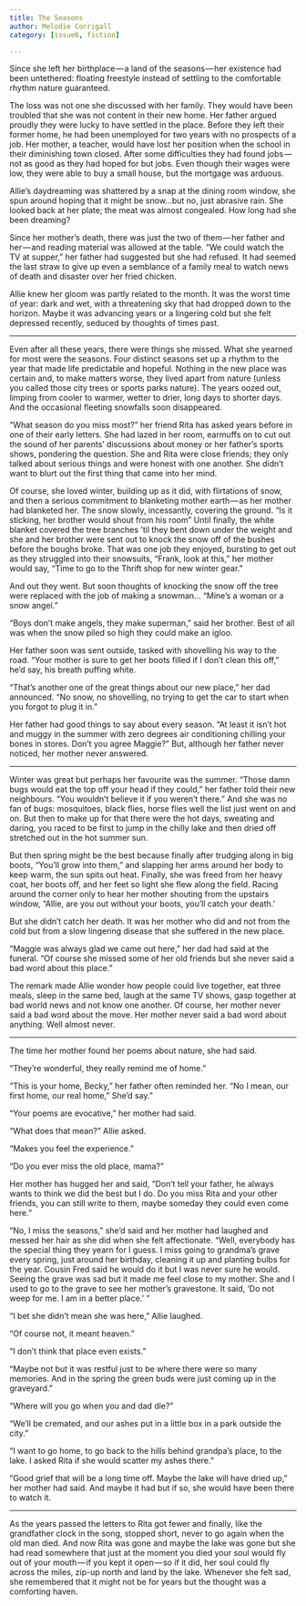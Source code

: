 ```yaml
---
title: The Seasons 
author: Melodie Corrigall 
category: [issue6, fiction] 

---
```


Since she left her birthplace — a land of the seasons — her existence had been untethered: floating freestyle instead of settling to the comfortable rhythm nature guaranteed.

The loss was not one she discussed with her family. They would have been troubled that she was not content in their new home. Her father argued proudly they were lucky to have settled in the place. Before they left their former home, he had been unemployed for two years with no prospects of a job. Her mother, a teacher, would have lost her position when the school in their diminishing town closed. After some difficulties they had found jobs — not as good as they had hoped for but jobs. Even though their wages were low, they were able to buy a small house, but the mortgage was arduous.

Allie’s daydreaming was shattered by a snap at the dining room window, she spun around hoping that it might be snow…but no, just abrasive rain. She looked back at her plate; the meat was almost congealed. How long had she been dreaming?

Since her mother’s death, there was just the two of them — her father and her — and reading material was allowed at the table. “We could watch the TV at supper,” her father had suggested but she had refused. It had seemed the last straw to give up even a semblance of a family meal to watch news of death and disaster over her fried chicken.

Allie knew her gloom was partly related to the month. It was the worst time of year: dark and wet, with a threatening sky that had dropped down to the horizon. Maybe it was advancing years or a lingering cold but she felt depressed recently, seduced by thoughts of times past.

***

Even after all these years, there were things she missed. What she yearned for most were the seasons. Four distinct seasons set up a rhythm to the year that made life predictable and hopeful. Nothing in the new place was certain and, to make matters worse, they lived apart from nature (unless you called those city trees or sports parks nature). The years oozed out, limping from cooler to warmer, wetter to drier, long days to shorter days. And the occasional fleeting snowfalls soon disappeared.

“What season do you miss most?” her friend Rita has asked years before in one of their early letters. She had lazed in her room, earmuffs on to cut out the sound of her parents’ discussions about money or her father’s sports shows, pondering the question. She and Rita were close friends; they only talked about serious things and were honest with one another. She didn’t want to blurt out the first thing that came into her mind.

Of course, she loved winter, building up as it did, with flirtations of snow, and then a serious commitment to blanketing mother earth — as her mother had blanketed her. The snow slowly, incessantly, covering the ground. “Is it sticking, her brother would shout from his room” Until finally, the white blanket covered the tree branches ’til they bent down under the weight and she and her brother were sent out to knock the snow off of the bushes before the boughs broke. That was one job they enjoyed, bursting to get out as they struggled into their snowsuits, “Frank, look at this,” her mother would say, “Time to go to the Thrift shop for new winter gear.”

And out they went. But soon thoughts of knocking the snow off the tree were replaced with the job of making a snowman… “Mine’s a woman or a snow angel.” 

“Boys don’t make angels, they make superman,” said her brother. Best of all was when the snow piled so high they could make an igloo.

Her father soon was sent outside, tasked with shovelling his way to the road. “Your mother is sure to get her boots filled if I don’t clean this off,” he’d say, his breath puffing white.

“That’s another one of the great things about our new place,” her dad announced. “No snow, no shovelling, no trying to get the car to start when you forgot to plug it in.”

Her father had good things to say about every season. “At least it isn’t hot and muggy in the summer with zero degrees air conditioning chilling your bones in stores. Don’t you agree Maggie?”
But, although her father never noticed, her mother never answered.

***

Winter was great but perhaps her favourite was the summer. “Those damn bugs would eat the top off your head if they could,” her father told their new neighbours. “You wouldn’t believe it if you weren’t there.” And she was no fan of bugs: mosquitoes, black flies, horse flies well the list just went on and on. But then to make up for that there were the hot days, sweating and daring, you raced to be first to jump in the chilly lake and then dried off stretched out in the hot summer sun.

But then spring might be the best because finally after trudging along in big boots, “You’ll grow into them,” and slapping her arms around her body to keep warm, the sun spits out heat. Finally, she was freed from her heavy coat, her boots off, and her feet so light she flew along the field. Racing around the corner only to hear her mother shouting from the upstairs window, “Allie, are you out without your boots, you’ll catch your death.’

But she didn’t catch her death. It was her mother who did and not from the cold but from a slow lingering disease that she suffered in the new place.

“Maggie was always glad we came out here,” her dad had said at the funeral. “Of course she missed some of her old friends but she never said a bad word about this place.”

The remark made Allie wonder how people could live together, eat three meals, sleep in the same bed, laugh at the same TV shows, gasp together at bad world news and not know one another. Of course, her mother never said a bad word about the move. Her mother never said a bad word about anything. Well almost never.

***

The time her mother found her poems about nature, she had said.

“They’re wonderful, they really remind me of home.”

“This is your home, Becky,” her father often reminded her. “No I mean, our first home, our real home,” She’d say.”

“Your poems are evocative,” her mother had said.

“What does that mean?” Allie asked.

“Makes you feel the experience.”

“Do you ever miss the old place, mama?”

Her mother has hugged her and said, “Don’t tell your father, he always wants to think we did the best but I do. Do you miss Rita and your other friends, you can still write to them, maybe someday they could even come here.”

“No, I miss the seasons,” she’d said and her mother had laughed and messed her hair as she did when she felt affectionate. “Well, everybody has the special thing they yearn for I guess. I miss going to grandma’s grave every spring, just around her birthday, cleaning it up and planting bulbs for the year. Cousin Fred said he would do it but I was never sure he would. Seeing the grave was sad but it made me feel close to my mother. She and I used to go to the grave to see her mother’s gravestone. It said, ‘Do not weep for me. I am in a better place.’ ”

“I bet she didn’t mean she was here,” Allie laughed.

“Of course not, it meant heaven.”

“I don’t think that place even exists.”

“Maybe not but it was restful just to be where there were so many memories. And in the spring the green buds were just coming up in the graveyard.”

“Where will you go when you and dad die?”

“We’ll be cremated, and our ashes put in a little box in a park outside the city.”

“I want to go home, to go back to the hills behind grandpa’s place, to the lake. I asked Rita if she would scatter my ashes there.”

“Good grief that will be a long time off. Maybe the lake will have dried up,” her mother had said. And maybe it had but if so, she would have been there to watch it.

***

As the years passed the letters to Rita got fewer and finally, like the grandfather clock in the song, stopped short, never to go again when the old man died. And now Rita was gone and maybe the lake was gone but she had read somewhere that just at the moment you died your soul would fly out of your mouth — if you kept it open — so if it did, her soul could fly across the miles, zip-up north and land by the lake. Whenever she felt sad, she remembered that it might not be for years but the thought was a comforting haven.




